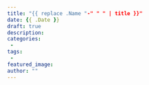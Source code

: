 ```yaml
---
title: "{{ replace .Name "-" " " | title }}"
date: {{ .Date }}
draft: true
description:
categories:
 - 
tags:
 - 
featured_image:
author: ""
---
```

